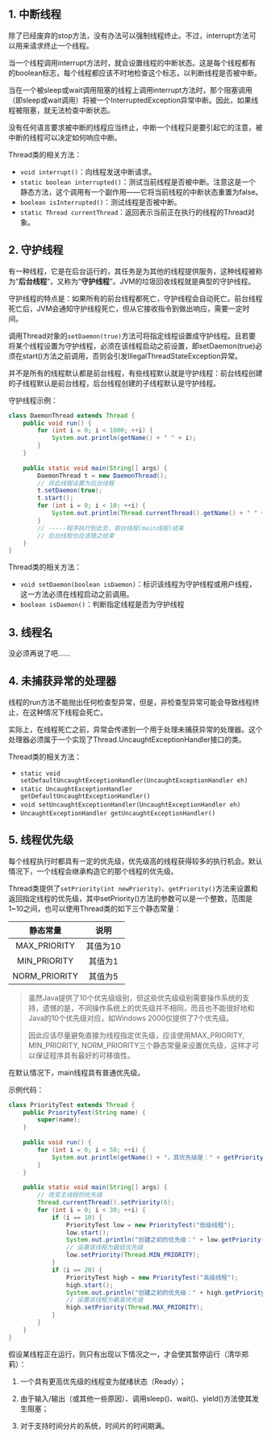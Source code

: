 ## 1. 中断线程

除了已经废弃的stop方法，没有办法可以强制线程终止。不过，interrupt方法可以用来请求终止一个线程。

当一个线程调用interrupt方法时，就会设置线程的中断状态。这是每个线程都有的boolean标志，每个线程都应该不时地检查这个标志，以判断线程是否被中断。

当在一个被sleep或wait调用阻塞的线程上调用interrupt方法时，那个阻塞调用（即sleep或wait调用）将被一个InterruptedException异常中断。因此，如果线程被阻塞，就无法检查中断状态。

没有任何语言要求被中断的线程应当终止，中断一个线程只是要引起它的注意，被中断的线程可以决定如何响应中断。

Thread类的相关方法：

- `void interrupt()`：向线程发送中断请求。
- `static boolean interrupted()`：测试当前线程是否被中断。注意这是一个静态方法，这个调用有一个副作用——它将当前线程的中断状态重置为false。
- `boolean isInterrupted()`：测试线程是否被中断。
- `static Thread currentThread`：返回表示当前正在执行的线程的Thread对象。

## 2. 守护线程

有一种线程，它是在后台运行的，其任务是为其他的线程提供服务，这种线程被称为“**后台线程**”，又称为“**守护线程**”。JVM的垃圾回收线程就是典型的守护线程。

守护线程的特点是：如果所有的前台线程都死亡，守护线程会自动死亡。前台线程死亡后，JVM会通知守护线程死亡，但从它接收指令到做出响应，需要一定时间。

调用Thread对象的`setDaemon(true)`方法可将指定线程设置成守护线程。且若要将某个线程设置为守护线程，必须在该线程启动之前设置，即setDaemon(true)必须在start()方法之前调用，否则会引发IllegalThreadStateException异常。

并不是所有的线程默认都是前台线程，有些线程默认就是守护线程：前台线程创建的子线程默认是前台线程，后台线程创建的子线程默认是守护线程。

守护线程示例：

```java
class DaemonThread extends Thread {
    public void run() {
        for (int i = 0; i < 1000; ++i) {
            System.out.println(getName() + " " + i);
        }
    }
    
    public static void main(String[] args) {
        DaemonThread t = new DaemonThread();
        // 将此线程设置为后台线程
        t.setDaemon(true);
        t.start();
        for (int i = 0; i < 10; ++i) {
            System.out.println(Thread.currentThread().getName() + " " + i);
        }
        // -----程序执行到此处，前台线程(main线程)结束
        // 后台线程也应该随之结束
    }
}
```

Thread类的相关方法：

- `void setDaemon(boolean isDaemon)`：标识该线程为守护线程或用户线程，这一方法必须在线程启动之前调用。
- `boolean isDaemon()`：判断指定线程是否为守护线程

## 3. 线程名

没必须再说了吧......

## 4. 未捕获异常的处理器

线程的run方法不能抛出任何检查型异常，但是，非检查型异常可能会导致线程终止，在这种情况下线程会死亡。

实际上，在线程死亡之前，异常会传递到一个用于处理未捕获异常的处理器。这个处理器必须属于一个实现了Thread.UncaughtExceptionHandler接口的类。

Thread类的相关方法：

- `static void setDefaultUncaughtExceptionHandler(UncaughtExceptionHandler eh)`
- `static UncaughtExceptionHandler getDefaultUncaughtExceptionHandler()`
- `void setUncaughtExceptionHandler(UncaughtExceptionHandler eh)`
- `UncaughtExceptionHandler getUncaughtExceptionHandler()`

## 5. 线程优先级

每个线程执行时都具有一定的优先级，优先级高的线程获得较多的执行机会。默认情况下，一个线程会继承构造它的那个线程的优先级。

Thread类提供了`setPriority(int newPriority)`、`getPriority()`方法来设置和返回指定线程的优先级，其中setPriority()方法的参数可以是一个整数，范围是1~10之间，也可以使用Thread类的如下三个静态常量：

|   静态常量    |   说明   |
| :-----------: | :------: |
| MAX_PRIORITY  | 其值为10 |
| MIN_PRIORITY  | 其值为1  |
| NORM_PRIORITY | 其值为5  |

> 虽然Java提供了10个优先级级别，但这些优先级级别需要操作系统的支持，遗憾的是，不同操作系统上的优先级并不相同，而且也不能很好地和Java的10个优先级对应，如Windows 2000仅提供了7个优先级。
>
> 因此应该尽量避免直接为线程指定优先级，应该使用MAX_PRIORITY, MIN_PRIORITY, NORM_PRIORITY三个静态常量来设置优先级，这样才可以保证程序具有最好的可移值性。

在默认情况下，main线程具有普通优先级。

示例代码：

```java
class PriorityTest extends Thread {
    public PriorityTest(String name) {
        super(name);
    }
    
    public void run() {
        for (int i = 0; i < 50; ++i) {
            System.out.println(getName() + "，其优先级是：" + getPriority() + i);
        }
    }
    
    public static void main(String[] args) {
        // 改变主线程的优先级
        Thread.currentThread().setPriority(6);
        for (int i = 0; i < 30; ++i) {
            if (i == 10) {
                PriorityTest low = new PriorityTest("低级线程");
                low.start();
                System.out.println("创建之初的优先级：" + low.getPriority());
                // 设置该线程为最低优先级
                low.setPriority(Thread.MIN_PRIORITY);
            }
            if (i == 20) {
                PriorityTest high = new PriorityTest("高级线程");
                high.start();
                System.out.println("创建之初的优先级：" + high.getPriority());
                // 设置该线程为最高优先级
                high.setPriority(Thread.MAX_PRIORITY);
            }
        }
    }
}
```

假设某线程正在运行，则只有出现以下情况之一，才会使其暂停运行（清华郑莉）：

1. 一个具有更高优先级的线程变为就绪状态（Ready）；

2. 由于输入/输出（或其他一些原因）、调用sleep()、wait()、yield()方法使其发生阻塞；

3. 对于支持时间分片的系统，时间片的时间期满。

